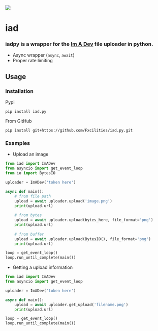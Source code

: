 <a href="https://https://discord.gg/dtrpGnUPPb"><img src="https://img.shields.io/discord/738471115810406531?color=blue&label=Discord%20Server"/></a>

# iad

### iadpy is a wrapper for the [Im A Dev](https://im-a-dev.xyz) file uploader in python.

- Async wrapper (`async`, `await`)
- Proper rate limiting

## Usage

### Installation

Pypi
```
pip install iad.py
```

From GitHub
```
pip install git+https://github.com/Fxcilities/iad.py.git
```

### Examples

- Upload an image
```py
from iad import ImADev
from asyncio import get_event_loop
from io import BytesIO

uploader = ImADev('token here')

async def main():
    # from file path
    upload = await uploader.upload('image.png')
    print(upload.url)
    
    # from bytes
    upload = await uploader.upload(bytes_here, file_format='png')
    print(upload.url)
    
    # from buffer
    upload = await uploader.upload(BytesIO(), file_format='png')
    print(upload.url)

loop = get_event_loop()
loop.run_until_complete(main())
```

- Getting a upload information
```py
from iad import ImADev
from asyncio import get_event_loop

uploader = ImADev('token here')

async def main():
    upload = await uploader.get_upload('filename.png')
    print(upload.url)

loop = get_event_loop()
loop.run_until_complete(main())
```